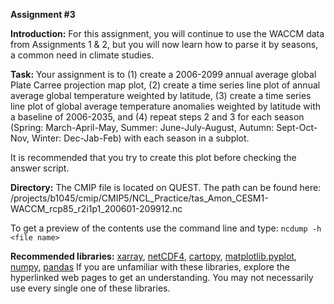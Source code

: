 **Assignment #3**

**Introduction:**
For this assignment, you will continue to use the WACCM data from Assignments 1 & 2, but you will now learn how to parse it by seasons, a common need in climate studies. 

**Task:**
Your assignment is to (1) create a 2006-2099 annual average global Plate Carree projection map plot, (2) create a time series line plot of annual average global temperature weighted by latitude, (3) create a time series line plot of global average temperature anomalies weighted by latitude with a baseline of 2006-2035, and (4) repeat steps 2 and 3 for each season (Spring: March-April-May, Summer: June-July-August, Autumn: Sept-Oct-Nov, Winter: Dec-Jab-Feb) with each season in a subplot.

It is recommended that you try to create this plot before checking the answer script.

**Directory:**
The CMIP file is located on QUEST. The path can be found here: /projects/b1045/cmip/CMIP5/NCL_Practice/tas_Amon_CESM1-WACCM_rcp85_r2i1p1_200601-209912.nc

To get a preview of the contents use the command line and type: 
`ncdump -h <file name>`

**Recommended libraries:** 
[xarray](https://towardsdatascience.com/handling-netcdf-files-using-xarray-for-absolute-beginners-111a8ab4463f), [netCDF4](https://scitools.org.uk/cartopy/docs/v0.15/matplotlib/advanced_plotting.html), [cartopy](http://earthpy.org/tag/cartopy.html), [matplotlib.pyplot](https://matplotlib.org/3.1.0/tutorials/introductory/pyplot.html), [numpy](https://docs.scipy.org/doc/numpy/user/quickstart.html), [pandas](https://pandas.pydata.org/pandas-docs/stable/getting_started/10min.html#min)
If you are unfamiliar with these libraries, explore the hyperlinked web pages to get an understanding. You may not necessarily use every single one of these libraries.
